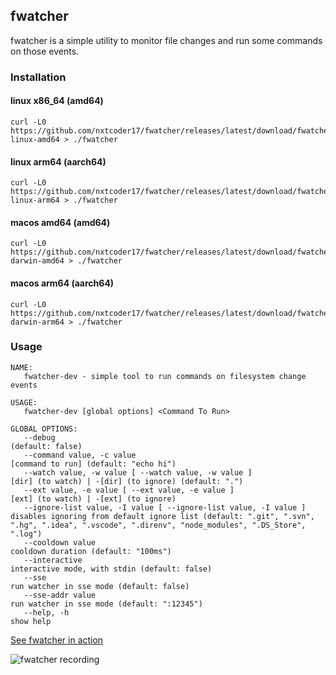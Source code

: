 ## fwatcher

fwatcher is a simple utility to monitor file changes and run some commands on those events.

### Installation

#### linux x86_64 (amd64)
```console
curl -L0 https://github.com/nxtcoder17/fwatcher/releases/latest/download/fwatcher-linux-amd64 > ./fwatcher
```
#### linux arm64 (aarch64)
```console
curl -L0 https://github.com/nxtcoder17/fwatcher/releases/latest/download/fwatcher-linux-arm64 > ./fwatcher
```

#### macos amd64 (amd64)
```console
curl -L0 https://github.com/nxtcoder17/fwatcher/releases/latest/download/fwatcher-darwin-amd64 > ./fwatcher
```

#### macos arm64 (aarch64)
```console
curl -L0 https://github.com/nxtcoder17/fwatcher/releases/latest/download/fwatcher-darwin-arm64 > ./fwatcher
```

### Usage

```console
NAME:
   fwatcher-dev - simple tool to run commands on filesystem change events

USAGE:
   fwatcher-dev [global options] <Command To Run>

GLOBAL OPTIONS:
   --debug                                                          (default: false)
   --command value, -c value                                        [command to run] (default: "echo hi")
   --watch value, -w value [ --watch value, -w value ]              [dir] (to watch) | -[dir] (to ignore) (default: ".")
   --ext value, -e value [ --ext value, -e value ]                  [ext] (to watch) | -[ext] (to ignore)
   --ignore-list value, -I value [ --ignore-list value, -I value ]  disables ignoring from default ignore list (default: ".git", ".svn", ".hg", ".idea", ".vscode", ".direnv", "node_modules", ".DS_Store", ".log")
   --cooldown value                                                 cooldown duration (default: "100ms")
   --interactive                                                    interactive mode, with stdin (default: false)
   --sse                                                            run watcher in sse mode (default: false)
   --sse-addr value                                                 run watcher in sse mode (default: ":12345")
   --help, -h                                                       show help
```

[See fwatcher in action](fwatcher_recording)

![fwatcher recording](https://github.com/nxtcoder17/fwatcher/assets/22402557/ce1b1908-cb9f-438f-85c1-3a8858265c40)
